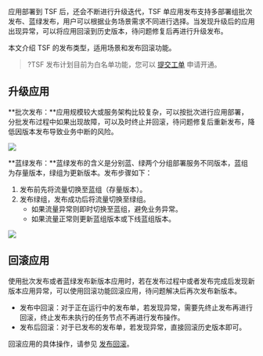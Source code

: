 应用部署到 TSF 后，还会不断进行升级迭代，TSF 单应用发布支持多部署组批次发布、蓝绿发布，用户可以根据业务场景需求不同进行选择。当发现升级后的应用出现异常，可以将应用回滚到历史版本，待问题修复后再进行升级发布。

本文介绍 TSF 的发布类型，适用场景和发布回滚功能。

>?TSF 发布计划目前为白名单功能，您可以 [提交工单](https://console.cloud.tencent.com/workorder/category) 申请开通。


## 升级应用

**批次发布：**应用规模较大或服务架构比较复杂，可以按批次进行应用部署，分批发布过程中如果出现故障，可以及时终止并回滚，待问题修复后重新发布，降低因版本发布导致业务中断的风险。

![](https://qcloudimg.tencent-cloud.cn/raw/52079f0e9b33011b8b7d748990233221.png)

**蓝绿发布：**蓝绿发布的含义是分别蓝、绿两个分组部署服务不同版本，蓝组为存量版本，绿组为更新版本。发布步骤如下：
1. 发布前先将流量切换至蓝组（存量版本）。
2. 发布绿组，发布成功后将流量切换至绿组。
	- 如果流量异常则即时切换至蓝组，避免业务异常。
	- 如果流量正常则更新蓝组版本或下线蓝组版本。

![](https://qcloudimg.tencent-cloud.cn/raw/09383e04568422c35021ffe4d949ef72.png)

## 回滚应用

使用批次发布或者蓝绿发布新版本应用时，若在发布过程中或者发布完成后发现新版本应用异常，可以使用回滚功能回滚应用，待问题解决后再次发布新版本。

- 发布中回滚：对于正在运行中的发布单，若发现异常，需要先终止发布再进行回滚，终止发布未执行的任务节点不再进行发布操作。
- 发布后回滚：对于已发布的发布单，若发现异常，直接回滚历史版本即可。

回滚应用的具体操作，请参见 [发布回滚](https://cloud.tencent.com/document/product/649/63645)。

